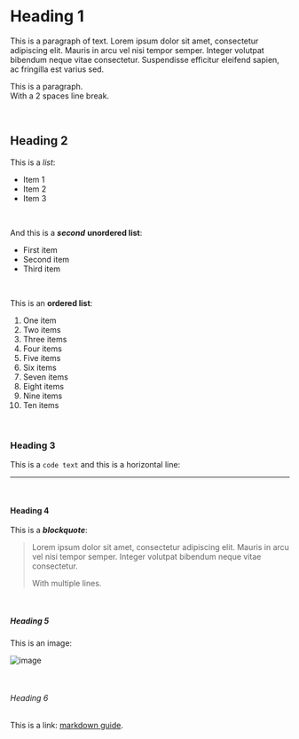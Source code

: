 # Heading 1

This is a paragraph of text. Lorem ipsum dolor sit amet, consectetur adipiscing elit. Mauris in arcu vel nisi tempor semper. Integer volutpat bibendum neque vitae consectetur. Suspendisse efficitur eleifend sapien, ac fringilla est varius sed.

This is a paragraph.  
With a 2 spaces line break.

<br>

## Heading 2

This is a _list_:

- Item 1
- Item 2
- Item 3

<br>

And this is a **_second_** **unordered list**:

- First item
- Second item
- Third item

<br>

This is an **ordered list**:

1. One item
2. Two items
3. Three items
4. Four items
5. Five items
6. Six items
7. Seven items
8. Eight items
9. Nine items
10. Ten items

<br>

### Heading 3

This is a `code text` and this is a horizontal line:

---

<br>

#### Heading 4

This is a **_blockquote_**:

> Lorem ipsum dolor sit amet, consectetur adipiscing elit. Mauris in arcu vel nisi tempor semper. Integer volutpat bibendum neque vitae consectetur.
>
> With multiple lines.

<br>

##### Heading 5

This is an image:

![image](https://geekytheory.com/content/images/size/w2000/2014/03/markdown.png)

<br>

###### Heading 6

This is a link: [markdown guide](https://www.markdownguide.org/basic-syntax/).
